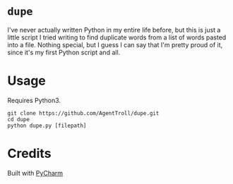 # `dupe`

I've never actually written Python in my entire life
before, but this is just a little script I tried
writing to find duplicate words from a list of words pasted
into a file. Nothing special, but I guess I can say that
I'm pretty proud of it, since it's my first Python script
and all.

# Usage

Requires Python3.

```
git clone https://github.com/AgentTroll/dupe.git
cd dupe
python dupe.py [filepath]
```

# Credits

Built with [PyCharm](https://www.jetbrains.com/pycharm/)
